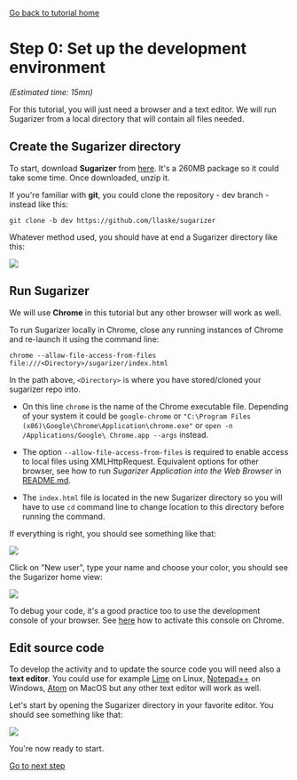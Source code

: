 [Go back to tutorial home](tutorial.md)

# Step 0: Set up the development environment
*(Estimated time: 15mn)*

For this tutorial, you will just need a browser and a text editor.
We will run Sugarizer from a local directory that will contain all files needed.

## Create the Sugarizer directory

To start, download **Sugarizer** from [here](https://github.com/llaske/sugarizer/archive/dev.zip). It's a 260MB package so it could take some time. Once downloaded, unzip it.

If you're familiar with **git**, you could clone the repository - dev branch - instead like this:
```shell
git clone -b dev https://github.com/llaske/sugarizer
```
Whatever method used, you should have at end a Sugarizer directory like this:

![](../../images/tutorial_step0_2.png)


## Run Sugarizer

We will use **Chrome** in this tutorial but any other browser will work as well.

To run Sugarizer locally in Chrome, close any running instances of Chrome and re-launch it using the command line:

    chrome --allow-file-access-from-files file:///<Directory>/sugarizer/index.html

In the path above, `<Directory>` is where you have stored/cloned your sugarizer repo into.

* On this line `chrome` is the name of the Chrome executable file. Depending of your system it could be `google-chrome` or `"C:\Program Files (x86)\Google\Chrome\Application\chrome.exe"` or `open -n /Applications/Google\ Chrome.app --args` instead.

* The option `--allow-file-access-from-files` is required to enable access to local files using XMLHttpRequest. Equivalent options for other browser, see how to run *Sugarizer Application into the Web Browser* in [README.md](../../README.md).

* The `index.html` file is located in the new Sugarizer directory so you will have to use `cd` command line to change location to this directory before running the command.

If everything is right, you should see something like that:

![](../../images/tutorial_step0_0.png)

Click on "New user", type your name and choose your color, you should see the Sugarizer home view:

![](../../images/tutorial_step0_1.png)

To debug your code, it's a good practice too to use the development console of your browser. See [here](https://developers.google.com/web/tools/chrome-devtools/) how to activate this console on Chrome.


## Edit source code

To develop the activity and to update the source code you will need also a **text editor**. You could use for example [Lime](http://limetext.org/) on Linux, [Notepad++](https://notepad-plus-plus.org) on Windows, [Atom](https://atom.io/) on MacOS but any other text editor will work as well.

Let's start by opening the Sugarizer directory in your favorite editor. You should see something like that:

![](../../images/tutorial_step0_3.png)

You're now ready to start.

[Go to next step](step1.md)
